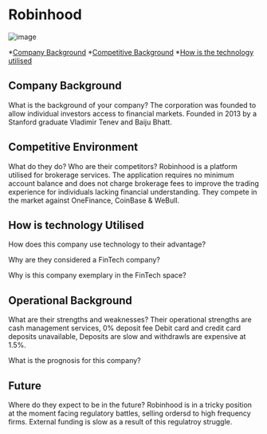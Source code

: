 # Robinhood
![image](https://9to5mac.com/wp-content/uploads/sites/6/2021/01/Robinhood-App.jpg?quality=82&strip=all)

*[Company Background](#company-background)
*[Competitive Background](#competitive-environment)
*[How is the technology utilised](#how-is-the-technology-utilised)

## Company Background
What is the background of your company?
The corporation was founded to allow individual investors access to financial markets. Founded in 2013 by a Stanford graduate Vladimir Tenev and Baiju Bhatt.

## Competitive Environment
What do they do? Who are their competitors?
Robinhood is a platform utilised for brokerage services. The application requires no minimum account balance and does not charge brokerage fees to improve the trading experience for individuals lacking financial understanding. They compete in the market against OneFinance, CoinBase & WeBull. 

## How is technology Utilised
How does this company use technology to their advantage?


Why are they considered a FinTech company?


Why is this company exemplary in the FinTech space?

## Operational Background
What are their strengths and weaknesses?
Their operational strengths are cash management services, 0% deposit fee
Debit card and credit card deposits unavailable, Deposits are slow and withdrawls are expensive at 1.5%.


What is the prognosis for this company?

## Future 
Where do they expect to be in the future?
Robinhood is in a tricky position at the moment facing regulatory battles, selling ordersd to high frequency firms. External funding is slow as a result of this regulatroy struggle. 
